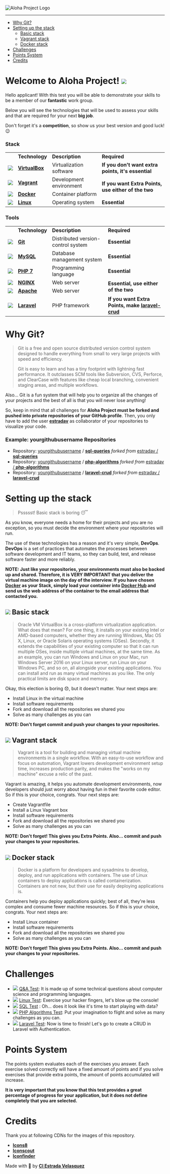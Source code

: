 ![Aloha Project Logo](https://raw.githubusercontent.com/estradav/aloha/master/images/AP_horizontal.png)
***

- [Why Git?](https://github.com/estradav/aloha#why-git)
- [Setting up the stack](https://github.com/estradav/aloha#setting-up-the-stack)
  - [Basic stack](https://github.com/estradav/aloha#-basic-stack)
  - [Vagrant stack](https://github.com/estradav/aloha#-vagrant-stack)
  - [Docker stack](https://github.com/estradav/aloha#-docker-stack)
- [Challenges](https://github.com/estradav/aloha#challenges)
- [Points System](https://github.com/estradav/aloha#points-system)
- [Credits](https://github.com/estradav/aloha#credits)

# Welcome to Aloha Project! <img src="https://img.icons8.com/doodle/48/000000/hello.png">

Hello applicant! With this test you will be able to demonstrate your skills to be a member of our **fantastic** work group.

Below you will see the technologies that will be used to assess your skills and that are required for your next **big job**.

Don't forget it's a **competition**, so show us your best version and good luck! :wink:

### Stack
<table>
  <tr>
    <td></td>
    <td><b>Technology</b></td>
    <td><b>Description</b></td>
    <td><b>Required</b></td>
  </tr>
  <tr>
    <td><img src="https://img.icons8.com/color/48/000000/virtualbox.png"></td>
    <td><a href="https://www.virtualbox.org"><b>VirtualBox</b></a></td>
    <td>Virtualization software</td>
    <td><b>If you don't want extra points, it's essential</b></td>
  </tr>
  <tr>
    <td><img src="https://cdn.iconscout.com/icon/free/png-48/1174986.png"></td>
    <td><a href="https://www.vagrantup.com"><b>Vagrant</b></a></td>
    <td>Development environment</td>
    <td rowspan="2"><b>If you want Extra Points, use either of the two</b></td>
  </tr>
  <tr>
    <td><img src="https://img.icons8.com/color/48/000000/docker.png"></td>
    <td><a href="https://www.docker.com"><b>Docker</b></a></td>
    <td>Container platform</td>
  </tr>
  <tr>
    <td><img src="https://img.icons8.com/color/48/000000/linux.png"></td>
    <td><a href="https://www.linux.org"><b>Linux</b></a></td>
    <td>Operating system</td>
    <td><b>Essential</b></td>
  </tr>
</table>

### Tools
<table>
  <tr>
    <td></td>
    <td><b>Technology</b></td>
    <td><b>Description</b></td>
    <td><b>Required</b></td>
  </tr>
  <tr>
    <td><img src="https://img.icons8.com/color/48/000000/git.png"></td>
    <td><a href="https://www.git-scm.com"><b>Git</b></a></td>
    <td>Distributed version-control system</td>
    <td><b>Essential</b></td>
  </tr>
  <tr>
    <td><img src="https://img.icons8.com/ios-filled/48/000000/mysql-logo.png"></td>
    <td><a href="https://en.wikipedia.org/wiki/SQL"><b>MySQL</b></a></td>
    <td>Database management system</td>
    <td><b>Essential</b></td>
  </tr>
  <tr>
    <td><img src="https://img.icons8.com/dusk/48/000000/php-logo.png"></td>
    <td><a href="https://www.php.net"><b>PHP 7</b></a></td>
    <td>Programming language</td>
    <td><b>Essential</b></td>
  </tr>
  <tr>
    <td><img src="https://cdn.iconscout.com/icon/free/png-48/226030.png"></td>
    <td><a href="http://nginx.org/"><b>NGINX</b></a></td>
    <td>Web server</td>
    <td rowspan="2"><b>Essential, use either of the two</b></td>
  </tr>
  <tr>
    <td><img src="https://cdn.iconscout.com/icon/free/png-48/1174973.png"></td>
    <td><a href="https://httpd.apache.org/"><b>Apache</b></a></td>
    <td>Web server</td>
  </tr>
  <tr>
    <td><img src="https://cdn4.iconfinder.com/data/icons/logos-and-brands/512/194_Laravel_logo_logos-48.png"></td>
    <td><a href="https://laravel.com"><b>Laravel</b></a></td>
    <td>PHP framework</td>
    <td><b>If you want Extra Points, make <a href="">laravel-crud</a></b></td>
  </tr>
  </tr>
</table>

# Why Git?
> Git is a free and open source distributed version control system designed to handle everything from small to very large projects with speed and efficiency. <br>
>
> Git is easy to learn and has a tiny footprint with lightning fast performance. It outclasses SCM tools like Subversion, CVS, Perforce, and ClearCase with features like cheap local branching, convenient staging areas, and multiple workflows.

Also... Git is a fun system that will help you to organize all the changes of your projects and the best of all is that you will never lose anything!

So, keep in mind that all challenges for **Aloha Project must be forked and pushed into private repositories of your GitHub profile**. Then, you only have to add the user [**estradav**](https://github.com/estradav) as collaborator of your repositories to visualize your code.

### Example: yourgithubusername Repositories

- Repository: [yourgithubusername](https://github.com/estradav) / **[sql-queries]()** *forked from* <a href="https://github.com/estradav">estradav / <b>sql-queries</b></a><br>
- Repository: [yourgithubusername](https://github.com/estradav) / **[php-algorithms]()** *forked from* <a href="https://github.com/estradav">estradav / <b>php-algorithms</b></a><br>
- Repository: [yourgithubusername](https://github.com/estradav) / **[laravel-crud]()** *forked from* <a href="https://github.com/estradav">estradav / <b>laravel-crud</b></a>

# Setting up the stack

> Pssssst! Basic stack is boring :sleeping:

As you know, everyone needs a home for their projects and you are no exception, so you must decide the environment where your repositories will run.

The use of these technologies has a reason and it's very simple, **DevOps**. **DevOps** is a set of practices that automates the processes between software development and IT teams, so they can build, test, and release software faster and more reliably.

<b>NOTE: Just like your repositories, your environments must also be backed up and shared. Therefore, it is VERY IMPORTANT that you deliver the virtual machine image on the day of the interview. If you have chosen <a href="https://www.docker.com">Docker</a> as your Stack, simply load your container into <a href="https://hub.docker.com">Docker Hub</a> and send us the web address of the container to the email address that contacted you.</b>

## <img src="https://img.icons8.com/color/48/000000/virtualbox.png"> Basic stack

> Oracle VM VirtualBox is a cross-platform virtualization application. What does that mean? For one thing, it installs on your existing Intel or AMD-based computers, whether they are running Windows, Mac OS X, Linux, or Oracle Solaris operating systems (OSes). Secondly, it extends the capabilities of your existing computer so that it can run multiple OSes, inside multiple virtual machines, at the same time. As an example, you can run Windows and Linux on your Mac, run Windows Server 2016 on your Linux server, run Linux on your Windows PC, and so on, all alongside your existing applications. You can install and run as many virtual machines as you like. The only practical limits are disk space and memory.

Okay, this election is boring :disappointed:, but it doesn't matter. Your next steps are:

- Install Linux in the virtual machine
- Install software requirements
- Fork and download all the repositories we shared you
- Solve as many challenges as you can

**NOTE: Don't forget commit and push your changes to your repositories.**

## <img src="https://cdn.iconscout.com/icon/free/png-48/1174986.png"> Vagrant stack

> Vagrant is a tool for building and managing virtual machine environments in a single workflow. With an easy-to-use workflow and focus on automation, Vagrant lowers development environment setup time, increases production parity, and makes the "works on my machine" excuse a relic of the past.

Vagrant is amazing, it helps you automate development environments, now developers should just worry about having fun in their favorite code editor. So if this is your choice, congrats. Your next steps are:

- Create Vagrantfile
- Install a Linux Vagrant box
- Install software requirements
- Fork and download all the repositories we shared you
- Solve as many challenges as you can

**NOTE: Don't forget! This gives you Extra Points. Also... commit and push your changes to your repositories.**

## <img src="https://img.icons8.com/color/48/000000/docker.png"> Docker stack

> Docker is a platform for developers and sysadmins to develop, deploy, and run applications with containers. The use of Linux containers to deploy applications is called containerization. Containers are not new, but their use for easily deploying applications is.

Containers help you deploy applications quickly; best of all, they're less complex and consume fewer machine resources. So if this is your choice, congrats. Your next steps are:

- Install Linux container
- Install software requirements
- Fork and download all the repositories we shared you
- Solve as many challenges as you can

**NOTE: Don't forget! This gives you Extra Points. Also... commit and push your changes to your repositories.**

# Challenges

 - <img src="https://img.icons8.com/flat_round/30/000000/question-mark.png"> [Q&A Test](https://github.com): It is made up of some technical questions about computer science and programming languages. 
 - <img src="https://img.icons8.com/color/30/000000/linux.png"> [Linux Test](https://github.com): Exercise your hacker fingers, let's blow up the console!
 - <img src="https://img.icons8.com/ios-filled/30/000000/mysql-logo.png"> [SQL Test](https://github.com) : Oh... does it look like it's time to start playing with data?
 - <img src="https://img.icons8.com/dusk/30/000000/php-logo.png"> [PHP Algorithms Test](https://github.com): Put your imagination to flight and solve as many challenges as you can.
 - <img src="https://cdn4.iconfinder.com/data/icons/logos-and-brands/512/194_Laravel_logo_logos-32.png"> [Laravel Test](https://github.com): Now is time to finish! Let's go to create a CRUD in Laravel with Authentication.

# Points System

The points system evaluates each of the exercises you answer. Each exercise solved correctly will have a fixed amount of points and if you solve exercises that provide extra points, the amount of points accumulated will increase.

**It is very important that you know that this test provides a great percentage of progress for your application, but it does not define completely that you are selected.** 

# Credits

Thank you at following CDNs for the images of this repository.

- [**Icons8**](https://icons8.com/)
- [**Iconscout**](https://iconscout.com/)
- [**Iconfinder**](https://www.iconfinder.com/)

Made with :green_heart: by [**CI Estrada Velasquez**](https://www.estradavelasquez.com/)

